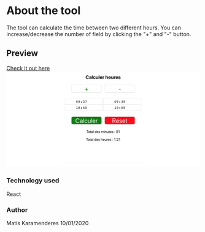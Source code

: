 # About the tool

The tool can calculate the time between two different hours. You can increase/decrease the number of field by clicking the "+" and "-" button.

## Preview

<a href="https://mkaramen.github.io/calculate-hours-react/"> Check it out here </a>
![preview](screenApp/previewApp.png)

### Technology used

React

### Author

Matis Karamenderes
10/01/2020
